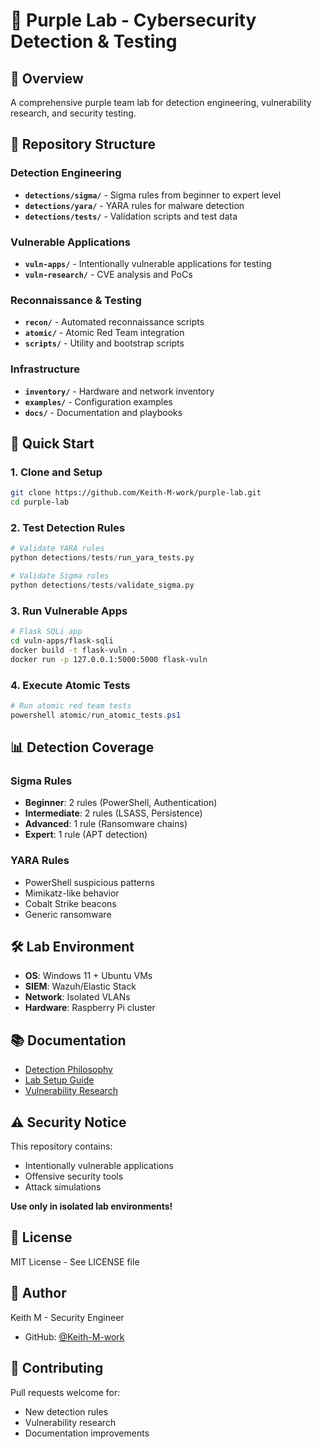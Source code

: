 # 🔬 Purple Lab - Cybersecurity Detection & Testing

## 🎯 Overview
A comprehensive purple team lab for detection engineering, vulnerability research, and security testing.

## 📁 Repository Structure

### Detection Engineering
- **`detections/sigma/`** - Sigma rules from beginner to expert level
- **`detections/yara/`** - YARA rules for malware detection
- **`detections/tests/`** - Validation scripts and test data

### Vulnerable Applications
- **`vuln-apps/`** - Intentionally vulnerable applications for testing
- **`vuln-research/`** - CVE analysis and PoCs

### Reconnaissance & Testing
- **`recon/`** - Automated reconnaissance scripts
- **`atomic/`** - Atomic Red Team integration
- **`scripts/`** - Utility and bootstrap scripts

### Infrastructure
- **`inventory/`** - Hardware and network inventory
- **`examples/`** - Configuration examples
- **`docs/`** - Documentation and playbooks

## 🚀 Quick Start

### 1. Clone and Setup
```bash
git clone https://github.com/Keith-M-work/purple-lab.git
cd purple-lab
```

### 2. Test Detection Rules
```python
# Validate YARA rules
python detections/tests/run_yara_tests.py

# Validate Sigma rules
python detections/tests/validate_sigma.py
```

### 3. Run Vulnerable Apps
```bash
# Flask SQLi app
cd vuln-apps/flask-sqli
docker build -t flask-vuln .
docker run -p 127.0.0.1:5000:5000 flask-vuln
```

### 4. Execute Atomic Tests
```powershell
# Run atomic red team tests
powershell atomic/run_atomic_tests.ps1
```

## 📊 Detection Coverage

### Sigma Rules
- **Beginner**: 2 rules (PowerShell, Authentication)
- **Intermediate**: 2 rules (LSASS, Persistence)
- **Advanced**: 1 rule (Ransomware chains)
- **Expert**: 1 rule (APT detection)

### YARA Rules
- PowerShell suspicious patterns
- Mimikatz-like behavior
- Cobalt Strike beacons
- Generic ransomware

## 🛠️ Lab Environment
- **OS**: Windows 11 + Ubuntu VMs
- **SIEM**: Wazuh/Elastic Stack
- **Network**: Isolated VLANs
- **Hardware**: Raspberry Pi cluster

## 📚 Documentation
- [Detection Philosophy](docs/demo-playbook.md)
- [Lab Setup Guide](docs/setup.md)
- [Vulnerability Research](vuln-research/README.md)

## ⚠️ Security Notice
This repository contains:
- Intentionally vulnerable applications
- Offensive security tools
- Attack simulations

**Use only in isolated lab environments!**

## 📝 License
MIT License - See LICENSE file

## 👤 Author
Keith M - Security Engineer
- GitHub: [@Keith-M-work](https://github.com/Keith-M-work)

## 🤝 Contributing
Pull requests welcome for:
- New detection rules
- Vulnerability research
- Documentation improvements
